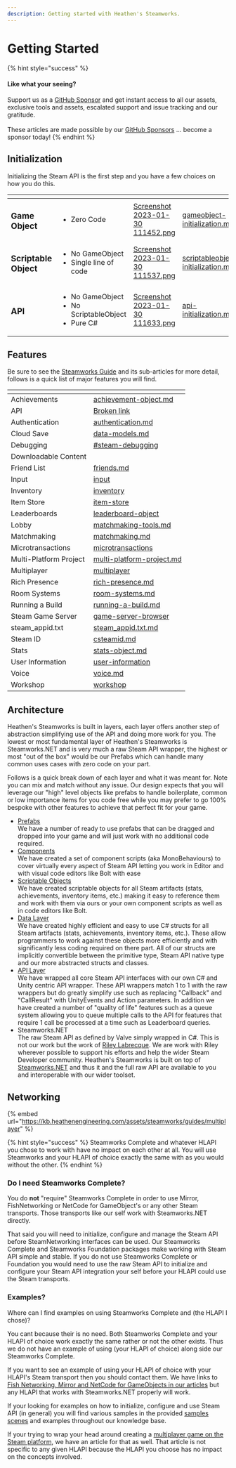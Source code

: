 ```yaml
---
description: Getting started with Heathen's Steamworks.
---
```


# Getting Started

{% hint style="success" %}
#### Like what your seeing?

Support us as a [GitHub Sponsor](../../../../become-a-sponsor/) and get instant access to all our assets, exclusive tools and assets, escalated support and issue tracking and our gratitude.\
\
These articles are made possible by our [GitHub Sponsors](../../../../become-a-sponsor/) ... become a sponsor today!
{% endhint %}

## Initialization

Initializing the Steam API is the first step and you have a few choices on how you do this.

<table data-view="cards"><thead><tr><th></th><th></th><th data-hidden data-card-cover data-type="files"></th><th data-hidden data-card-target data-type="content-ref"></th></tr></thead><tbody><tr><td><h3>Game Object</h3></td><td><ul><li>Zero Code</li></ul></td><td><a href="../../../../.gitbook/assets/Screenshot 2023-01-30 111452.png">Screenshot 2023-01-30 111452.png</a></td><td><a href="../../for-unity-game-engine/quick-start-guide/gameobject-initialization.md">gameobject-initialization.md</a></td></tr><tr><td><h3>Scriptable Object</h3></td><td><ul><li>No GameObject</li><li>Single line of code</li></ul></td><td><a href="../../../../.gitbook/assets/Screenshot 2023-01-30 111537.png">Screenshot 2023-01-30 111537.png</a></td><td><a href="../../for-unity-game-engine/quick-start-guide/scriptableobject-initialization.md">scriptableobject-initialization.md</a></td></tr><tr><td><h3>API</h3></td><td><ul><li>No GameObject</li><li>No ScriptableObject</li><li>Pure C#</li></ul></td><td><a href="../../../../.gitbook/assets/Screenshot 2023-01-30 111633.png">Screenshot 2023-01-30 111633.png</a></td><td><a href="../../for-unity-game-engine/quick-start-guide/api-initialization.md">api-initialization.md</a></td></tr></tbody></table>

## Features

Be sure to see the [Steamworks Guide](../../../../steam/steamworks.md) and its sub-articles for more detail, follows is a quick list of major features you will find.

<table data-view="cards"><thead><tr><th></th><th data-hidden data-card-target data-type="content-ref"></th></tr></thead><tbody><tr><td>Achievements</td><td><a href="../../../../group-1/achievement-object.md">achievement-object.md</a></td></tr><tr><td>API</td><td><a href="broken-reference">Broken link</a></td></tr><tr><td>Authentication</td><td><a href="../../../../steam/multiplayer/authentication.md">authentication.md</a></td></tr><tr><td>Cloud Save</td><td><a href="../../../../steam/data-models.md">data-models.md</a></td></tr><tr><td>Debugging</td><td><a href="../../../../steam/steamworks.md#steam-debugging">#steam-debugging</a></td></tr><tr><td>Downloadable Content</td><td></td></tr><tr><td>Friend List</td><td><a href="../../../../steam/user-information/friends.md">friends.md</a></td></tr><tr><td>Input</td><td><a href="../../../../steam/input/">input</a></td></tr><tr><td>Inventory</td><td><a href="../../../../steam/inventory/">inventory</a></td></tr><tr><td>Item Store</td><td><a href="../../../../steam/microtransactions/item-store/">item-store</a></td></tr><tr><td>Leaderboards</td><td><a href="../../../../steam/leaderboard-object/">leaderboard-object</a></td></tr><tr><td>Lobby</td><td><a href="../../../../steam/multiplayer/matchmaking-tools.md">matchmaking-tools.md</a></td></tr><tr><td>Matchmaking</td><td><a href="../../../../steam/multiplayer/matchmaking.md">matchmaking.md</a></td></tr><tr><td>Microtransactions</td><td><a href="../../../../steam/microtransactions/">microtransactions</a></td></tr><tr><td>Multi-Platform Project</td><td><a href="../../../../steam/multi-platform-project.md">multi-platform-project.md</a></td></tr><tr><td>Multiplayer</td><td><a href="../../../../steam/multiplayer/">multiplayer</a></td></tr><tr><td>Rich Presence</td><td><a href="../../../../steam/multiplayer/rich-presence.md">rich-presence.md</a></td></tr><tr><td>Room Systems</td><td><a href="../../../../steam/multiplayer/room-systems.md">room-systems.md</a></td></tr><tr><td>Running a Build</td><td><a href="../../../../steam/running-a-build.md">running-a-build.md</a></td></tr><tr><td>Steam Game Server</td><td><a href="../../../../steam/multiplayer/game-server-browser/">game-server-browser</a></td></tr><tr><td>steam_appid.txt</td><td><a href="../../../../steam/steam_appid.txt.md">steam_appid.txt.md</a></td></tr><tr><td>Steam ID</td><td><a href="../../../../steam/csteamid.md">csteamid.md</a></td></tr><tr><td>Stats</td><td><a href="../../../../steam/stats-object.md">stats-object.md</a></td></tr><tr><td>User Information</td><td><a href="../../../../steam/user-information/">user-information</a></td></tr><tr><td>Voice</td><td><a href="../../../../steam/voice.md">voice.md</a></td></tr><tr><td>Workshop</td><td><a href="../../../../steam/workshop/">workshop</a></td></tr></tbody></table>

## Architecture

Heathen's Steamworks is built in layers, each layer offers another step of abstraction simplifying use of the API and doing more work for you. The lowest or most fundamental layer of Heathen's Steamworks is Steamworks.NET and is very much a raw Steam API wrapper, the highest or most "out of the box" would be our Prefabs which can handle many common uses cases with zero code on your part.

Follows is a quick break down of each layer and what it was meant for. Note you can mix and match without any issue. Our design expects that you will leverage our "high" level objects like prefabs to handle boilerplate, common or low importance items for you code free while you may prefer to go 100% bespoke with other features to achieve that perfect fit for your game.

* [Prefabs](../ugui-tools/prefabs/)\
  We have a number of ready to use prefabs that can be dragged and dropped into your game and will just work with no additional code required.
* [Components](../components/)\
  We have created a set of component scripts (aka MonoBehaviours) to cover virtually every aspect of Steam API letting you work in Editor and with visual code editors like Bolt with ease
* [Scriptable Objects](../scriptable-objects/)\
  We have created scriptable objects for all Steam artifacts (stats, achievements, inventory items, etc.) making it easy to reference them and work with them via ours or your own component scripts as well as in code editors like Bolt.
* [Data Layer](../../data-layer/)\
  We have created highly efficient and easy to use C# structs for all Steam artifacts (stats, achievements, inventory items, etc.). These allow programmers to work against these objects more efficiently and with significantly less coding required on there part. All of our structs are implicitly convertible between the primitive type, Steam API native type and our more abstracted structs and classes.&#x20;
* [API Layer](../../api/)\
  We have wrapped all core Steam API interfaces with our own C# and Unity centric API wrapper. These API wrappers match 1 to 1 with the raw wrappers but do greatly simplify use such as replacing "Callback" and "CallResult" with UnityEvents and Action parameters. In addition we have created a number of "quality of life" features such as a queue system allowing you to queue multiple calls to the API for features that require 1 call be processed at a time such as Leaderboard queries.
* Steamworks.NET\
  The raw Steam API as defined by Valve simply wrapped in C#. This is not our work but the work of [Riley Labrecque](https://github.com/rlabrecque/Steamworks.NET). We are work with Riley wherever possible to support his efforts and help the wider Steam Developer community. Heathen's Steamworks is built on top of [Steamworks.NET](https://github.com/rlabrecque/Steamworks.NET) and thus it and the full raw API are available to you and interoperable with our wider toolset.

## Networking

{% embed url="https://kb.heathenengineering.com/assets/steamworks/guides/multiplayer" %}

{% hint style="success" %}
Steamworks Complete and whatever HLAPI you chose to work with have no impact on each other at all. You will use Steamworks and your HLAPI of choice exactly the same with as you would without the other.
{% endhint %}

### Do I need Steamworks Complete?

You do **not** "require" Steamworks Complete in order to use Mirror, FishNetworking or NetCode for GameObject's or any other Steam transports. Those transports like our self work with Steamworks.NET directly.

That said you will need to initialize, configure and manage the Steam API before SteamNetworking interfaces can be used. Our Steamworks Complete and Steamworks Foundation packages make working with Steam API simple and stable. If you do not use Steamworks Complete or Foundation you would need to use the raw Steam API to initialize and configure your Steam API integration your self before your HLAPI could use the Steam transports.

### Examples?

Where can I find examples on using Steamworks Complete and (the HLAPI I chose)?

You cant because their is no need. Both Steamworks Complete and your HLAPI of choice work exactly the same rather or not the other exists. Thus we do not have an example of using (your HLAPI of choice) along side our Steamworks Complete.&#x20;

If you want to see an example of using your HLAPI of choice with your HLAPI's Steam transport then you should contact them. We have links to [Fish Networking, Mirror and NetCode for GameObjects in our articles](../installation/networking-integrations.md) but any HLAPI that works with Steamworks.NET properly will work.

If your looking for examples on how to initialize, configure and use Steam API (in general) you will find various samples in the provided [samples scenes](../../../physkit/sample-scenes/) and examples throughout our knowledge base.

If your trying to wrap your head around creating a [multiplayer game on the Steam platform](broken-reference), we have an article for that as well. That article is not specific to any given HLAPI because the HLAPI you choose has no impact on the concepts involved.
